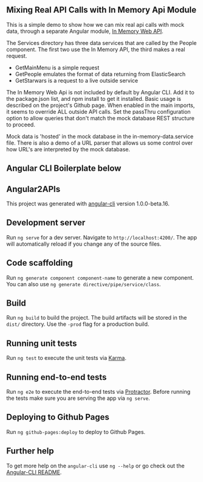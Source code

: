 ## Mixing Real API Calls with In Memory Api Module

This is a simple demo to show how we can mix real api calls with mock data, through a separate Angular module, [In Memory Web API](https://github.com/angular/in-memory-web-api).

The Services directory has three data services that are called by the People component. The first two use the In Memory API, the third makes a real request.

- GetMainMenu is a simple request
- GetPeople emulates the format of data returning from ElasticSearch 
- GetStarwars is a request to a live outside service

The In Memory Web Api is not included by default by Angular CLI. Add it to the package.json list, and npm install to get it installed. Basic usage is described on the project's Github page. When enabled in the main imports, it seems to override ALL outside API calls. Set the passThru configuration option to allow queries that don't match the mock database REST structure to proceed.

Mock data is 'hosted' in the mock database in the in-memory-data.service file. There is also a demo of a URL parser that allows us some control over how URL's are interpreted by the mock database. 

## Angular CLI Boilerplate below

## Angular2APIs

This project was generated with [angular-cli](https://github.com/angular/angular-cli) version 1.0.0-beta.16.

## Development server
Run `ng serve` for a dev server. Navigate to `http://localhost:4200/`. The app will automatically reload if you change any of the source files.

## Code scaffolding

Run `ng generate component component-name` to generate a new component. You can also use `ng generate directive/pipe/service/class`.

## Build

Run `ng build` to build the project. The build artifacts will be stored in the `dist/` directory. Use the `-prod` flag for a production build.

## Running unit tests

Run `ng test` to execute the unit tests via [Karma](https://karma-runner.github.io).

## Running end-to-end tests

Run `ng e2e` to execute the end-to-end tests via [Protractor](http://www.protractortest.org/). 
Before running the tests make sure you are serving the app via `ng serve`.

## Deploying to Github Pages

Run `ng github-pages:deploy` to deploy to Github Pages.

## Further help

To get more help on the `angular-cli` use `ng --help` or go check out the [Angular-CLI README](https://github.com/angular/angular-cli/blob/master/README.md).
